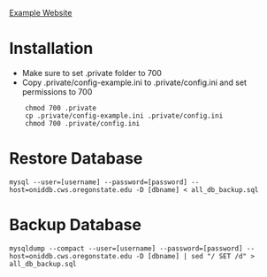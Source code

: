 [Example Website](http://people.oregonstate.edu/~bodalj/cs340/movie-tv-database/)

# Installation
* Make sure to set .private folder to 700
* Copy .private/config-example.ini to .private/config.ini and set permissions to 700
```
    chmod 700 .private
    cp .private/config-example.ini .private/config.ini
    chmod 700 .private/config.ini
```
# Restore Database
    mysql --user=[username] --password=[password] --host=oniddb.cws.oregonstate.edu -D [dbname] < all_db_backup.sql

# Backup Database
    mysqldump --compact --user=[username] --password=[password] --host=oniddb.cws.oregonstate.edu -D [dbname] | sed "/ SET /d" > all_db_backup.sql
